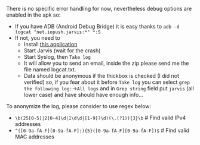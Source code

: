 There is no specific error handling for now, nevertheless debug options are enabled in the apk so:
- If you have ADB (Android Debug Bridge) it is easy thanks to `adb -d logcat "net.iopush.jarvis:*" *:S`
- If not, you need to
  - Install [this application](https://play.google.com/store/apps/details?id=com.tortel.syslog&hl=fr)
  - Start Jarvis (wait for the crash)
  - Start Syslog, then `Take log`
  - It will allow you to send an email, inside the zip please send me the file named logcat.txt.
  - Data should be anonymous if the thickbox is checked (I did not verified) so, if you fear about it before `Take log` you can select `grep the following log:`->`All logs` and in `Grep string` field put `jarvis` (all lower case) and have should have enough info...



To anonymize the log, please consider to use regex below:
- ` \b(25[0-5]|2[0-4]\d|1\d\d|[1-9]?\d)(\.(?1)){3}\b ` # Find valid IPv4 addresses
- ` ^([0-9a-fA-F][0-9a-fA-F]:){5}([0-9a-fA-F][0-9a-fA-F])$ ` # Find valid MAC addresses
